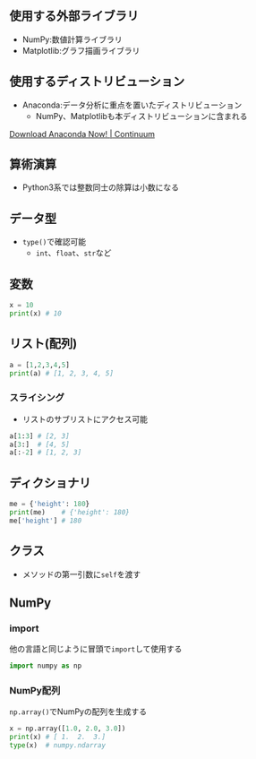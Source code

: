 ## 使用する外部ライブラリ
* NumPy:数値計算ライブラリ
* Matplotlib:グラフ描画ライブラリ

## 使用するディストリビューション
* Anaconda:データ分析に重点を置いたディストリビューション
    * NumPy、Matplotlibも本ディストリビューションに含まれる

[Download Anaconda Now\! \| Continuum](https://www.continuum.io/downloads#osx)

## 算術演算
* Python3系では整数同士の除算は小数になる

## データ型
* `type()`で確認可能
    * `int`、`float`、`str`など

## 変数
```python
x = 10
print(x) # 10
```

## リスト(配列)
```python
a = [1,2,3,4,5]
print(a) # [1, 2, 3, 4, 5]
```

### スライシング
* リストのサブリストにアクセス可能

```python
a[1:3] # [2, 3]
a[3:]  # [4, 5]
a[:-2] # [1, 2, 3]
```

## ディクショナリ
```python
me = {'height': 180}
print(me)    # {'height': 180}
me['height'] # 180
```

## クラス
* メソッドの第一引数に`self`を渡す

## NumPy
### import
他の言語と同じように冒頭で`import`して使用する

```python
import numpy as np
```

### NumPy配列
`np.array()`でNumPyの配列を生成する

```python
x = np.array([1.0, 2.0, 3.0])
print(x) # [ 1.  2.  3.]
type(x)  # numpy.ndarray
```
